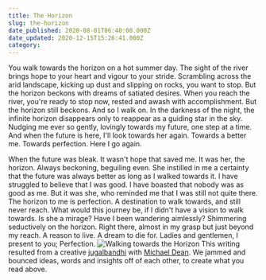 ```yaml
---
title: The Horizon
slug: the-horizon
date_published: 2020-08-01T06:40:00.000Z
date_updated: 2020-12-15T15:26:41.000Z
category: 
---
```


You walk towards the horizon on a hot summer day. The sight of the river brings hope to your heart and vigour to your stride. Scrambling across the arid landscape, kicking up dust and slipping on rocks, you want to stop. But the horizon beckons with dreams of satiated desires. When you reach the river, you're ready to stop now, rested and awash with accomplishment. But the horizon still beckons. And so I walk on. In the darkness of the night, the infinite horizon disappears only to reappear as a guiding star in the sky. Nudging me ever so gently, lovingly towards my future, one step at a time. And when the future is here, I'll look towards her again. Towards a better me. Towards perfection. Here I go again.

When the future was bleak. It wasn't hope that saved me. It was her, the horizon. Always beckoning, beguiling even. She instilled in me a certainty that the future was always better as long as I walked towards it. I have struggled to believe that I was good. I have boasted that nobody was as good as me. But it was she, who reminded me that I was still not quite there. The horizon to me is perfection. A destination to walk towards, and still never reach. What would this journey be, if I didn't have a vision to walk towards. Is she a mirage? Have I been wandering aimlessly? Shimmering seductively on the horizon. Right there, almost in my grasp but just beyond my reach. A reason to live. A dream to die for. Ladies and gentlemen, I present to you; Perfection.
![Walking towards the Horizon](__GHOST_URL__/content/images/2020/12/beautiful-horizon.jpg)
This writing resulted from a creative [jugalbandhi](https://en.wikipedia.org/wiki/Jugalbandi) with [Michael Dean](https://twitter.com/MichaelDean09). We jammed and bounced ideas, words and insights off of each other, to create what you read above.
